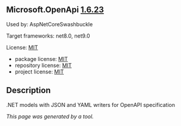 ﻿Microsoft.OpenApi [1.6.23](https://www.nuget.org/packages/Microsoft.OpenApi/1.6.23)
--------------------

Used by: AspNetCoreSwashbuckle

Target frameworks: net8.0, net9.0

License: [MIT](../../../../licenses/mit) 

- package license: [MIT](https://licenses.nuget.org/MIT) 
- repository license: [MIT](https://github.com/Microsoft/OpenAPI.NET) 
- project license: [MIT](https://github.com/Microsoft/OpenAPI.NET) 

Description
-----------
.NET models with JSON and YAML writers for OpenAPI specification

*This page was generated by a tool.*